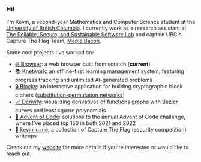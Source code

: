 ### Hi!

I'm Kevin, a second-year Mathematics and Computer Science student at the [University of British Columbia](https://www.ubc.ca/). I currently work as a research assistant at [The Reliable, Secure, and Sustainable Software Lab](https://people.ece.ubc.ca/mjulia/ReSeSS.html) and captain UBC's Capture The Flag Team, [Maple Bacon](https://maplebacon.org/).


Some cool projects I've worked on:
- [🌐 Browser](https://github.com/KevinL10/browser): a web browser built from scratch (**current**)
- [📚 Knetwork](https://github.com/KevinL10/Knetwork): an offline-first learning management system, featuring progress tracking and unlimited AI-generated problems
- [🔒 Blocky](https://github.com/KevinL10/blocky): an interactive application for building cryptographic block ciphers ([substitution-permutation networks](https://en.wikipedia.org/wiki/Substitution%E2%80%93permutation_network))
- [📈 Derivify](https://github.com/KevinL10/derivify): visualizing derivatives of functions graphs with Bezier curves and least square polynomials
- [🎄 Advent of Code](https://github.com/KevinL10/advent-of-code): solutions to the annual Advent of Code challenge, where I've placed top 150 in both 2021 and 2022
- [📝 kevinliu.me](https://kevinliu.me/posts/): a collection of Capture The Flag (security competition) writeups


<!--[![Top Langs](https://github-readme-stats.vercel.app/api/top-langs/?username=KevinL10&layout=compact)](https://github.com/anuraghazra/github-readme-stats)-->

Check out my [website](https://kevinliu.me/) for more details if you're interested or would like to reach out.

